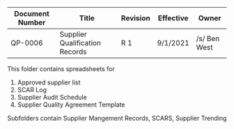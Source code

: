 Document Number|Title|Revision|Effective|Owner
---------------|-------------------------------------|---|----|-----
QP-0006|Supplier Qualification Records|R 1|9/1/2021|/s/ Ben West


This folder contains spreadsheets for
1) Approved supplier list
2) SCAR Log
3) Supplier Audit Schedule
4) Supplier Quality Agreement Template

Subfolders contain
Supplier Mangement Records, SCARS, Supplier Trending 
